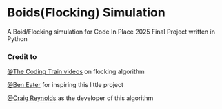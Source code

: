 # Boids(Flocking) Simulation
A Boid/Flocking simulation for Code In Place 2025 Final Project written in Python 

### Credit to
[@The Coding Train videos](https://www.youtube.com/watch?v=mhjuuHl6qHM&t=127s) on flocking algorithm

[@Ben Eater](https://eater.net/boids) for inspiring this little project

[@Craig Reynolds](https://dl.acm.org/doi/10.1145/37401.37406) as the developer of this algorithm
